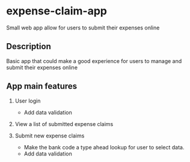 # expense-claim-app
Small web app allow for users to submit their expenses online

## Description
Basic app that could make a good experience for users to manage and submit their expenses online

## App main features
1. User login
    * Add data validation

2. View a list of submitted expense claims

3. Submit new expense claims
    * Make the bank code a type ahead lookup for user to select data.
    * Add data validation
